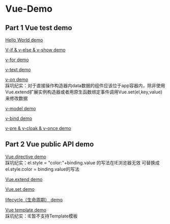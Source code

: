 # Vue-Demo
## Part 1 Vue test demo

[Hello World demo](#)

[V-if & v-else & v-show demo](#)

[v-for demo](#)

[v-text demo](#)

[v-on demo](#)  
踩坑纪实：对于直接操作构造器内data数据的组件应该位于app容器内，除非使用Vue.extend扩展实例构造器或者用原生函数绑定事件调用Vue.set(el,key,value)来修改数据

[v-model demo](#)

[v-bind demo](#)

[v-pre & v-cloak & v-once demo](#)

## Part 2 Vue public API demo

[Vue.directive demo](#)  
踩坑纪实：el.style = "color:"+binding.value 的写法在IE浏览器无效  可替换成el.style.color = binding.value的写法

[Vue.extend demo](#)

[Vue.set demo](#)

[lifecycle（生命周期） demo](#)

[Vue template demo](#)  
踩坑纪实：IE暂不支持Template模板
